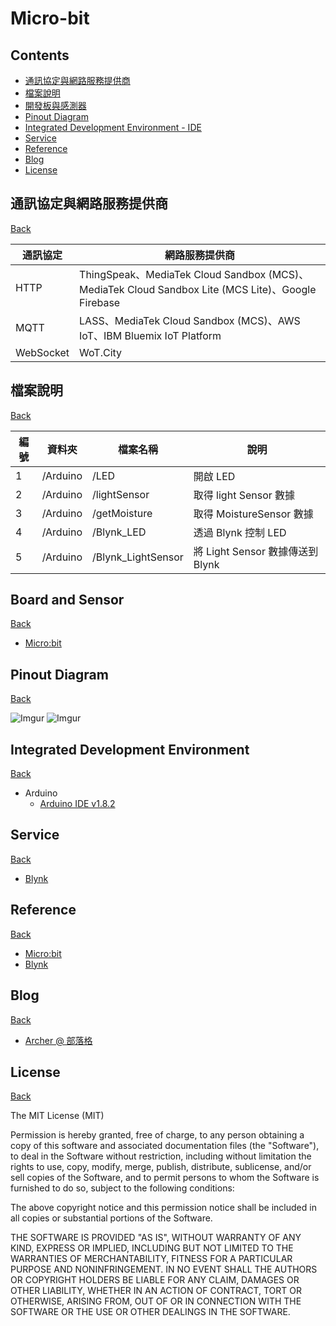 # Micro-bit

## Contents

- [通訊協定與網路服務提供商](#通訊協定與網路服務提供商)
- [檔案說明](#檔案說明)
- [開發板與感測器](#board-and-sensor)
- [Pinout Diagram](#pinout-diagram)
- [Integrated Development Environment - IDE](#integrated-development-environment)
- [Service](#service)
- [Reference](#reference)
- [Blog](#blog)
- [License](#license)

## 通訊協定與網路服務提供商                 
[Back](#contents)

| 通訊協定 | 網路服務提供商 |
|---|---|
| HTTP | ThingSpeak、MediaTek Cloud Sandbox (MCS)、MediaTek Cloud Sandbox Lite (MCS Lite)、Google Firebase |
| MQTT | LASS、MediaTek Cloud Sandbox (MCS)、AWS IoT、IBM Bluemix IoT Platform |
| WebSocket | WoT.City |

## 檔案說明
[Back](#contents)

| 編號 | 資料夾 |  檔案名稱 | 說明  |
|---|---|---|---|
|1| /Arduino  | /LED | 開啟 LED  |
|2| /Arduino  | /lightSensor | 取得 light Sensor 數據 |
|3| /Arduino  | /getMoisture  | 取得 MoistureSensor 數據 |
|4| /Arduino  | /Blynk_LED | 透過 Blynk 控制 LED |
|5| /Arduino  | /Blynk_LightSensor |  將 Light Sensor 數據傳送到 Blynk  |

## Board and Sensor
[Back](#contents)

* [Micro:bit](http://microbit.org/)

## Pinout Diagram
[Back](#contents)

![Imgur](http://i.imgur.com/YT8kXJ0.jpg)
![Imgur](http://i.imgur.com/tMi6rZj.jpg)

## Integrated Development Environment
[Back](#contents)
 
 * Arduino
   *  [Arduino IDE v1.8.2](https://www.arduino.cc/en/Main/Software)
      
## Service
[Back](#contents)

* [Blynk](http://www.blynk.cc/)

## Reference
[Back](#contents)

* [Micro:bit](http://microbit.org/)
* [Blynk](http://www.blynk.cc/)

## Blog
[Back](#contents)

* [Archer @ 部落格](https://github.com/ArcherHuang/MyBlog/blob/master/README.md)

## License
[Back](#contents)

The MIT License (MIT)

Permission is hereby granted, free of charge, to any person obtaining a copy of this software and associated documentation files (the "Software"), to deal in the Software without restriction, including without limitation the rights to use, copy, modify, merge, publish, distribute, sublicense, and/or sell copies of the Software, and to permit persons to whom the Software is furnished to do so, subject to the following conditions:

The above copyright notice and this permission notice shall be included in all copies or substantial portions of the Software.

THE SOFTWARE IS PROVIDED "AS IS", WITHOUT WARRANTY OF ANY KIND, EXPRESS OR IMPLIED, INCLUDING BUT NOT LIMITED TO THE WARRANTIES OF MERCHANTABILITY, FITNESS FOR A PARTICULAR PURPOSE AND NONINFRINGEMENT. IN NO EVENT SHALL THE AUTHORS OR COPYRIGHT HOLDERS BE LIABLE FOR ANY CLAIM, DAMAGES OR OTHER LIABILITY, WHETHER IN AN ACTION OF CONTRACT, TORT OR OTHERWISE, ARISING FROM, OUT OF OR IN CONNECTION WITH THE SOFTWARE OR THE USE OR OTHER DEALINGS IN THE SOFTWARE.

